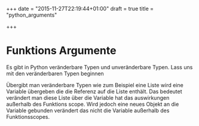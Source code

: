 +++
date = "2015-11-27T22:19:44+01:00"
draft = true
title = "python_arguments"

+++

Funktions Argumente
===================

Es gibt in Python veränderbare Typen und unveränderbare Typen. Lass uns mit den veränderbaren Typen beginnen

Übergibt man veränderbare Typen wie zum Beispiel eine Liste wird eine Variable übergeben die die Referenz auf die Liste enthält.
Das bedeutet verändert man diese Liste über die Variable hat das auswirkungen außerhalb des Funktions scope. Wird jedoch eine neues Objekt an die Variable gebunden verändert das nicht die Variable außerhalb des Funktionsscopes.
